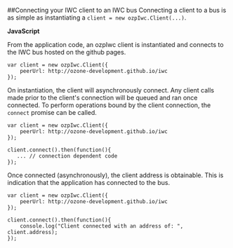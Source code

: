 ##Connecting your IWC client to an IWC bus
Connecting a client to a bus is as simple as instantiating a `client = new ozpIwc.Client(...)`.

**JavaScript**

From the application code, an ozpIwc client is instantiated and connects to the IWC bus hosted on the github pages.

```
var client = new ozpIwc.Client({
    peerUrl: http://ozone-development.github.io/iwc
});
```
 On instantiation, the client will asynchronously connect. Any client calls made prior to the client's connection will be queued and ran once connected.
 To perform operations bound by the client connection, the `connect` promise can be called.

```
var client = new ozpIwc.Client({
    peerUrl: http://ozone-development.github.io/iwc
});

client.connect().then(function(){
   ... // connection dependent code
});
```

Once connected (asynchronously), the client address is obtainable. This is indication that the application has connected to the bus.

```
var client = new ozpIwc.Client({
    peerUrl: http://ozone-development.github.io/iwc
});

client.connect().then(function(){
    console.log("Client connected with an address of: ", client.address);
});
```